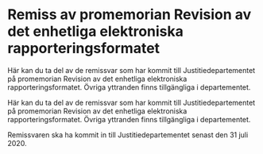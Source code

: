 # Remiss av promemorian Revision av det enhetliga elektroniska rapporteringsformatet

Här kan du ta del av de remissvar som har kommit till Justitiedepartementet på promemorian Revision av det enhetliga elektroniska rapporteringsformatet. Övriga yttranden finns tillgängliga i departementet.

Här kan du ta del av de remissvar som har kommit till Justitiedepartementet på promemorian Revision av det enhetliga elektroniska rapporteringsformatet. Övriga yttranden finns tillgängliga i departementet.

Remissvaren ska ha kommit in till Justitiedepartementet senast
den 31 juli 2020.
